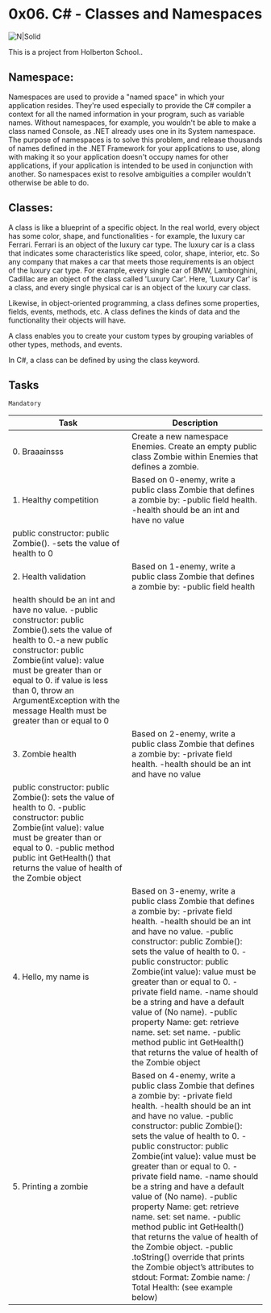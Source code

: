 # 0x06. C# - Classes and Namespaces

![N|Solid](https://upload.wikimedia.org/wikipedia/commons/thumb/4/4f/Csharp_Logo.png/245px-Csharp_Logo.png)

This is a project from Holberton School..

## Namespace:

Namespaces are used to provide a "named space" in which your application resides. They're used especially to provide the C# compiler a context for all the named information in your program, such as variable names. Without namespaces, for example, you wouldn't be able to make a class named Console, as .NET already uses one in its System namespace. The purpose of namespaces is to solve this problem, and release thousands of names defined in the .NET Framework for your applications to use, along with making it so your application doesn't occupy names for other applications, if your application is intended to be used in conjunction with another. So namespaces exist to resolve ambiguities a compiler wouldn't otherwise be able to do.

## Classes:

A class is like a blueprint of a specific object. In the real world, every object has some color, shape, and functionalities - for example, the luxury car Ferrari. Ferrari is an object of the luxury car type. The luxury car is a class that indicates some characteristics like speed, color, shape, interior, etc. So any company that makes a car that meets those requirements is an object of the luxury car type. For example, every single car of BMW, Lamborghini, Cadillac are an object of the class called 'Luxury Car'. Here, 'Luxury Car' is a class, and every single physical car is an object of the luxury car class.

Likewise, in object-oriented programming, a class defines some properties, fields, events, methods, etc. A class defines the kinds of data and the functionality their objects will have.

A class enables you to create your custom types by grouping variables of other types, methods, and events.

In C#, a class can be defined by using the class keyword.


## Tasks

``Mandatory`` 

| Task | Description |
| ------ | ------ |
| 0. Braaainsss | Create a new namespace Enemies. Create an empty public class Zombie within Enemies that defines a zombie. |
| 1. Healthy competition | Based on 0-enemy, write a public class Zombie that defines a zombie by: -public field health. -health should be an int and have no value
public constructor: public Zombie(). -sets the value of health to 0 |
| 2. Health validation | Based on 1-enemy, write a public class Zombie that defines a zombie by: -public field health
health should be an int and have no value. -public constructor: public Zombie().sets the value of health to 0.-a new public constructor: public Zombie(int value): value must be greater than or equal to 0. if value is less than 0, throw an ArgumentException with the message Health must be greater than or equal to 0 |
| 3. Zombie health | Based on 2-enemy, write a public class Zombie that defines a zombie by: -private field health. -health should be an int and have no value
public constructor: public Zombie(): sets the value of health to 0. -public constructor: public Zombie(int value): value must be greater than or equal to 0. -public method public int GetHealth() that returns the value of health of the Zombie object |
| 4. Hello, my name is | Based on 3-enemy, write a public class Zombie that defines a zombie by: -private field health. -health should be an int and have no value. -public constructor: public Zombie(): sets the value of health to 0. -public constructor: public Zombie(int value): value must be greater than or equal to 0. -private field name. -name should be a string and have a default value of (No name). -public property Name: get: retrieve name. set: set name. -public method public int GetHealth() that returns the value of health of the Zombie object |
| 5. Printing a zombie | Based on 4-enemy, write a public class Zombie that defines a zombie by: -private field health. -health should be an int and have no value. -public constructor: public Zombie(): sets the value of health to 0. -public constructor: public Zombie(int value): value must be greater than or equal to 0. -private field name. -name should be a string and have a default value of (No name). -public property Name: get: retrieve name. set: set name. -public method public int GetHealth() that returns the value of health of the Zombie object. -public .toString() override that prints the Zombie object’s attributes to stdout: Format: Zombie name: <name> / Total Health: <health> (see example below) |
